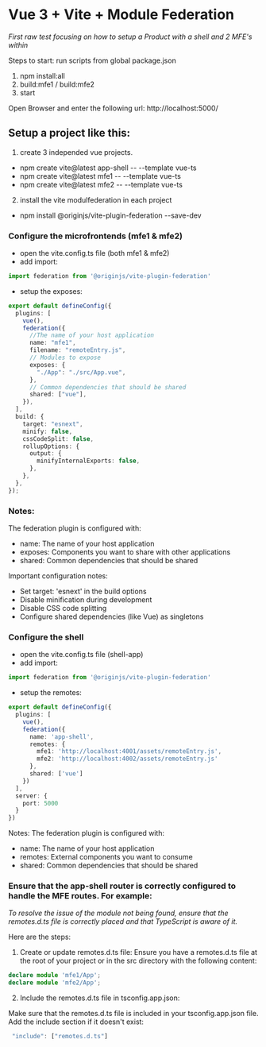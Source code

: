 # Vue 3 + Vite + Module Federation

*First raw test focusing on how to setup a Product with a shell and 2 MFE's within*

Steps to start:
run scripts from global package.json

1) npm install:all
2) build:mfe1 / build:mfe2
3) start

Open Browser and enter the following url: http://localhost:5000/



## Setup a project like this:

1) create 3 independed vue projects.
- npm create vite@latest app-shell -- --template vue-ts
- npm create vite@latest mfe1 -- --template vue-ts
- npm create vite@latest mfe2 -- --template vue-ts


2) install the vite modulfederation in each project

- npm install @originjs/vite-plugin-federation --save-dev

### Configure the microfrontends (mfe1 & mfe2)

- open the vite.config.ts file (both mfe1 & mfe2)
- add import: 
```ts
import federation from '@originjs/vite-plugin-federation'
```
- setup the exposes: 

```ts
export default defineConfig({
  plugins: [
    vue(),
    federation({
      //The name of your host application
      name: "mfe1",
      filename: "remoteEntry.js",
      // Modules to expose
      exposes: {
        "./App": "./src/App.vue",
      },
      // Common dependencies that should be shared
      shared: ["vue"],
    }),
  ],
  build: {
    target: "esnext",
    minify: false,
    cssCodeSplit: false,
    rollupOptions: {
      output: {
        minifyInternalExports: false,
      },
    },
  },
});
```

### Notes:

The federation plugin is configured with:

- name: The name of your host application
- exposes: Components you want to share with other applications
- shared: Common dependencies that should be shared

Important configuration notes:

- Set target: 'esnext' in the build options
- Disable minification during development
- Disable CSS code splitting
- Configure shared dependencies (like Vue) as singletons


### Configure the shell

- open the vite.config.ts file (shell-app)
- add import: 
```ts
import federation from '@originjs/vite-plugin-federation'
```

- setup the remotes: 

```ts
export default defineConfig({
  plugins: [
    vue(),
    federation({
      name: 'app-shell',
      remotes: {
        mfe1: 'http://localhost:4001/assets/remoteEntry.js',
        mfe2: 'http://localhost:4002/assets/remoteEntry.js'
      },
      shared: ['vue']
    })
  ],
  server: {
    port: 5000
  }
})
```

Notes:
The federation plugin is configured with:

- name: The name of your host application
- remotes: External components you want to consume
- shared: Common dependencies that should be shared



### Ensure that the app-shell router is correctly configured to handle the MFE routes. For example:

*To resolve the issue of the module not being found, ensure that the remotes.d.ts file is correctly placed and that TypeScript is aware of it.*

Here are the steps:


1) Create or update remotes.d.ts file:
Ensure you have a remotes.d.ts file at the root of your project or in the src directory with the following content:


```ts
declare module 'mfe1/App';
declare module 'mfe2/App';
```

2) Include the remotes.d.ts file in tsconfig.app.json:

Make sure that the remotes.d.ts file is included in your tsconfig.app.json file. Add the include section if it doesn't exist:

```ts
 "include": ["remotes.d.ts"]
```



